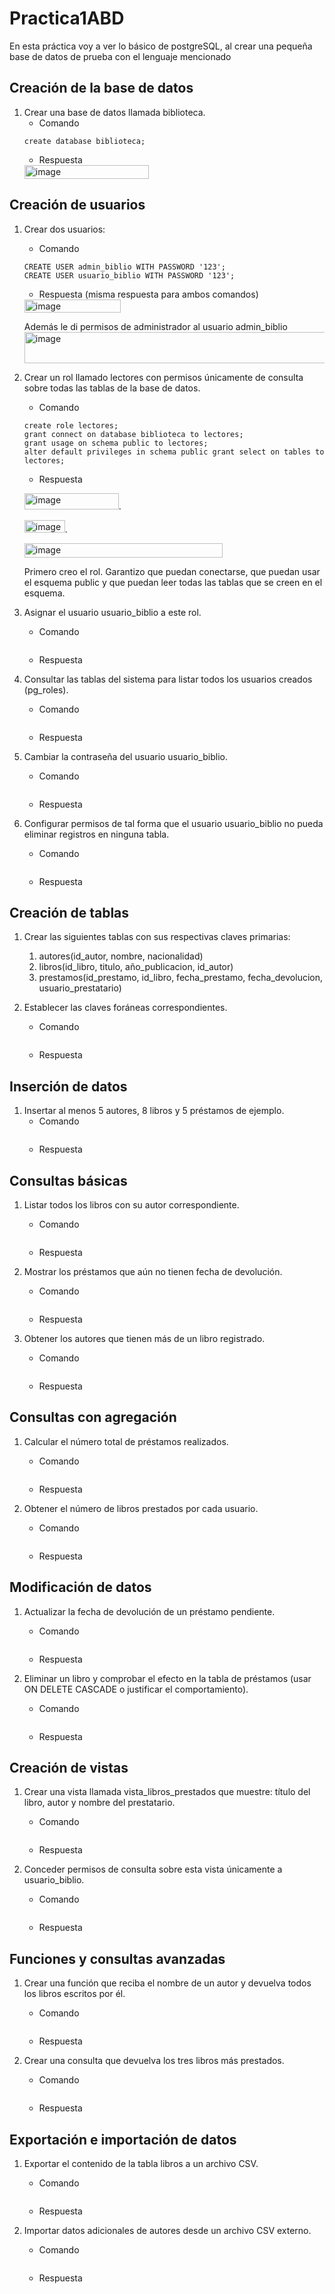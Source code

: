 # Practica1ABD
En esta práctica voy a ver lo básico de postgreSQL, al crear una pequeña base de datos de prueba con el lenguaje mencionado

## Creación de la base de datos
1. Crear una base de datos llamada biblioteca.
	- Comando
	```
	create database biblioteca;
	```
	- Respuesta
	<img width="199" height="22" alt="image" src="https://github.com/user-attachments/assets/96c5f6fc-afbc-47ea-9306-c8e33d7ea4db" />

## Creación de usuarios
1. Crear dos usuarios:
	- Comando
	```
 	CREATE USER admin_biblio WITH PASSWORD '123';
	CREATE USER usuario_biblio WITH PASSWORD '123';
	```
	- Respuesta (misma respuesta para ambos comandos)
	<img width="154" height="21" alt="image" src="https://github.com/user-attachments/assets/4c1baa81-fd70-4209-bbbc-a66c3754af69" />

	Además le di permisos de administrador al usuario admin_biblio
	<img width="959" height="50" alt="image" src="https://github.com/user-attachments/assets/d40c916a-ecc8-4f3d-aca4-bdc4b8b59fc2" />

	
3. Crear un rol llamado lectores con permisos únicamente de consulta sobre todas las tablas de la base de datos.

	- Comando
	```postgreSQL
 	create role lectores;
 	grant connect on database biblioteca to lectores;
 	grant usage on schema public to lectores;
    alter default privileges in schema public grant select on tables to lectores;
	```
	- Respuesta


	<img width="151" height="26" alt="image" src="https://github.com/user-attachments/assets/e3650ba8-2862-4a4e-96eb-019ecb666e7e" />.
 
 	<img width="65" height="20" alt="image" src="https://github.com/user-attachments/assets/1f62810d-4e57-4032-844e-24cec0e02e3c" />.

  
 	<img width="317" height="23" alt="image" src="https://github.com/user-attachments/assets/6857049b-f904-4dea-b7fe-8829e8c94584" />



	Primero creo el rol. Garantizo que puedan conectarse, que puedan usar el esquema public y que puedan leer todas las tablas que se creen en el esquema.
	
4. Asignar el usuario usuario_biblio a este rol.

	- Comando
	```
 
	```
	- Respuesta
 
5. Consultar las tablas del sistema para listar todos los usuarios creados (pg_roles).

	- Comando
	```
 
	```
	- Respuesta
 
6. Cambiar la contraseña del usuario usuario_biblio.

	- Comando
	```
 
	```
	- Respuesta
 
7. Configurar permisos de tal forma que el usuario usuario_biblio no pueda eliminar registros en ninguna tabla.

	- Comando
	```
 
	```
	- Respuesta
 
    
## Creación de tablas
1. Crear las siguientes tablas con sus respectivas claves primarias:
	1. autores(id_autor, nombre, nacionalidad)
	2. libros(id_libro, titulo, año_publicacion, id_autor)
	3. prestamos(id_prestamo, id_libro, fecha_prestamo, fecha_devolucion, usuario_prestatario)
2. Establecer las claves foráneas correspondientes.

	- Comando
	```
 
	```
	- Respuesta
 

## Inserción de datos
1. Insertar al menos 5 autores, 8 libros y 5 préstamos de ejemplo.
	- Comando
	```
 
	```
	- Respuesta
 
## Consultas básicas
1. Listar todos los libros con su autor correspondiente.

	- Comando
	```
 
	```
	- Respuesta
 
2. Mostrar los préstamos que aún no tienen fecha de devolución.

	- Comando
	```
 
	```
	- Respuesta
 
3. Obtener los autores que tienen más de un libro registrado.

	- Comando
	```
 
	```
	- Respuesta
 

## Consultas con agregación
1. Calcular el número total de préstamos realizados.

	- Comando
	```
 
	```
	- Respuesta
 
2. Obtener el número de libros prestados por cada usuario.

	- Comando
	```
 
	```
	- Respuesta
 

## Modificación de datos
1. Actualizar la fecha de devolución de un préstamo pendiente.

	- Comando
	```
 
	```
	- Respuesta
 
2. Eliminar un libro y comprobar el efecto en la tabla de préstamos (usar ON DELETE CASCADE o justificar el comportamiento).

	- Comando
	```
 
	```
	- Respuesta
 
## Creación de vistas
1. Crear una vista llamada vista_libros_prestados que muestre: título del libro, autor y nombre del prestatario.

	- Comando
	```
 
	```
	- Respuesta
 
2. Conceder permisos de consulta sobre esta vista únicamente a usuario_biblio.

	- Comando
	```
 
	```
	- Respuesta
 
## Funciones y consultas avanzadas
1. Crear una función que reciba el nombre de un autor y devuelva todos los libros escritos por él.

	- Comando
	```
 
	```
	- Respuesta
 
2. Crear una consulta que devuelva los tres libros más prestados.

	- Comando
	```
 
	```
	- Respuesta
 
## Exportación e importación de datos
1. Exportar el contenido de la tabla libros a un archivo CSV.

	- Comando
	```
 
	```
	- Respuesta
 
2. Importar datos adicionales de autores desde un archivo CSV externo.
    
	- Comando
	```
 
	```
	- Respuesta
 
